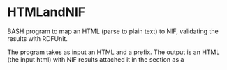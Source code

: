 # HTMLandNIF
BASH program to map an HTML (parse to plain text) to NIF, validating the results with RDFUnit.

 The program takes as input an HTML and a prefix. The output is an HTML (the input html) with NIF results attached it in the <head> section as a <script> tag, just as mention in https://www.w3.org/TR/turtle/#in-html.

```      
Example:

./bash_validation_v0.1.sh -f Data/file.html -p "http://myprefix.com" -u ../RDFUnit-0.8.1/

       where:

           -f is the file to be processed
           -p is the prefix submitted by the user
           -u is the path of RDFUnit
```

The -u parameter was defined because when running RDFUnit outside their main folder it does not work. But if RDFUnit is run it in their main folder it works normally.

The spotlight evaluation was made as follows:

``` 
curl -X POST http://api.dbpedia-spotlight.org/rest/annotate --data "text=$TEXTCONT" --data "prefix=$PREFIX" --data "confidence=0.5" -H "Accept:text/turtle"
```

where **$FILE** is the html file, **$PREFIX** is the prefix given by the user and **$TEXTCONT** is the plain text of the Html file

The NIF validation was made as follows:

    bin/rdfunit-dev -d $FILEPATHSPOT -s nif -o html

where **$FILEPATHSPOT** is the output of spotlight.
